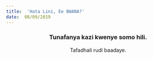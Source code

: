 ```yaml
---
title:  'Hata Lini, Ee BWANA?'
date:  08/09/2019
---
```


### <center>Tunafanya kazi kwenye somo hili.</center>
<center>Tafadhali   rudi baadaye.</center>